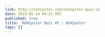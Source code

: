 ```yaml
---
link: http://nshipster.com/nshipster-quiz-1/
date: 2013-05-14 04:22 UTC
published: true
title: 'NSHipster Quiz #1 : NSHipster'
tags: []
---
```



